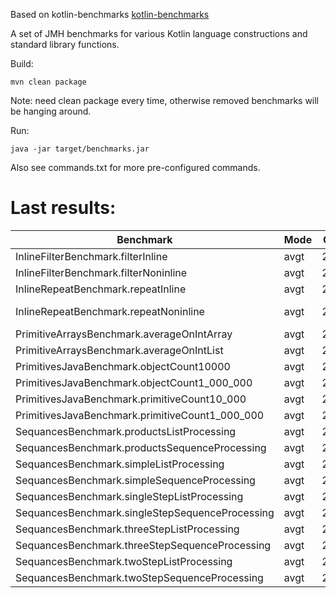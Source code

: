 Based on kotlin-benchmarks [kotlin-benchmarks](https://github.com/JetBrains/kotlin-benchmarks)

A set of JMH benchmarks for various Kotlin language constructions and standard library functions.

Build:
```
mvn clean package
```

Note: need clean package every time, otherwise removed benchmarks will be hanging around.

Run:
```
java -jar target/benchmarks.jar
```

Also see commands.txt for more pre-configured commands.

# Last results:

| Benchmark                                       | Mode | Cnt |         Score   |      Error | Units |
| ----------------------------------------------- | ---- | --- | --------------- | ---------- | ----- |
| InlineFilterBenchmark.filterInline              | avgt | 200 |     38175.602 ± |    577.725 | ns/op |
| InlineFilterBenchmark.filterNoninline           | avgt | 200 |     41211.566 ± |    318.711 | ns/op |
| InlineRepeatBenchmark.repeatInline              | avgt | 200 |         0.306 ± |      0.003 | ns/op |
| InlineRepeatBenchmark.repeatNoninline           | avgt | 200 | 156214223.616 ± | 444202.273 | ns/op |
| PrimitiveArraysBenchmark.averageOnIntArray      | avgt | 200 |   1198961.660 ± |   2420.378 | ns/op |
| PrimitiveArraysBenchmark.averageOnIntList       | avgt | 200 |   1439895.837 ± |  17428.123 | ns/op |
| PrimitivesJavaBenchmark.objectCount10000        | avgt | 200 |     47454.720 ± |     85.221 | ns/op |
| PrimitivesJavaBenchmark.objectCount1_000_000    | avgt | 200 |   4905603.432 ± |  15968.358 | ns/op |
| PrimitivesJavaBenchmark.primitiveCount10_000    | avgt | 200 |      3164.642 ± |      3.780 | ns/op |
| PrimitivesJavaBenchmark.primitiveCount1_000_000 | avgt | 200 |    316594.815 ± |    406.338 | ns/op |
| SequancesBenchmark.productsListProcessing       | avgt | 200 |    712434.095 ± |   3863.956 | ns/op |
| SequancesBenchmark.productsSequenceProcessing   | avgt | 200 |    572012.022 ± |  10992.150 | ns/op |
| SequancesBenchmark.simpleListProcessing         | avgt | 200 |     15190.734 ± |     61.496 | ns/op |
| SequancesBenchmark.simpleSequenceProcessing     | avgt | 200 |      3514.539 ± |      3.970 | ns/op |
| SequancesBenchmark.singleStepListProcessing     | avgt | 200 |     33811.473 ± |    278.746 | ns/op |
| SequancesBenchmark.singleStepSequenceProcessing | avgt | 200 |     35929.193 ± |    326.405 | ns/op |
| SequancesBenchmark.threeStepListProcessing      | avgt | 200 |     83307.285 ± |    206.103 | ns/op |
| SequancesBenchmark.threeStepSequenceProcessing  | avgt | 200 |      6928.032 ± |     39.900 | ns/op |
| SequancesBenchmark.twoStepListProcessing        | avgt | 200 |     81095.456 ± |    210.257 | ns/op |
| SequancesBenchmark.twoStepSequenceProcessing    | avgt | 200 |     55685.351 ± |    359.406 | ns/op |

